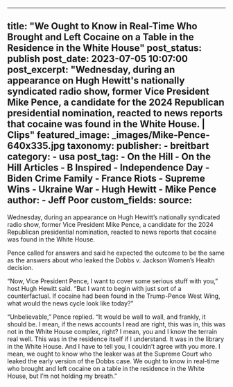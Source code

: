 
---
title: "We Ought to Know in Real-Time Who Brought and Left Cocaine on a Table in the Residence in the White House" 
post_status: publish
post_date: 2023-07-05 10:07:00 
post_excerpt: "Wednesday, during an appearance on Hugh Hewitt&#39;s nationally syndicated radio show, former Vice President Mike Pence, a candidate for the 2024 Republican presidential nomination, reacted to news reports that cocaine was found in the White House. | Clips"
featured_image: _images/Mike-Pence-640x335.jpg 
taxonomy:
    publisher:
        - breitbart
    category:
        - usa 
    post_tag:
        - On the Hill
        - On the Hill Articles
        - B Inspired
        - Independence Day
        - Biden Crime Family
        - France Riots
        - Supreme Wins
        - Ukraine War
        - Hugh Hewitt
        - Mike Pence
    author:
        - Jeff Poor
custom_fields:
    source: 
---
Wednesday, during an appearance on Hugh Hewitt’s nationally syndicated radio show, former Vice President Mike Pence, a candidate for the 2024 Republican presidential nomination, reacted to news reports that cocaine was found in the White House.

Pence called for answers and said he expected the outcome to be the same as the answers about who leaked the Dobbs v. Jackson Women’s Health decision.

“Now, Vice President Pence, I want to cover some serious stuff with you,” host Hugh Hewitt said. “But I want to begin with just sort of a counterfactual. If cocaine had been found in the Trump-Pence West Wing, what would the news cycle look like today?”

“Unbelievable,” Pence replied. “It would be wall to wall, and frankly, it should be. I mean, if the news accounts I read are right, this was in, this was not in the White House complex, right? I mean, you and I know the terrain real well. This was in the residence itself if I understand. It was in the library in the White House. And I have to tell you, I couldn’t agree with you more. I mean, we ought to know who the leaker was at the Supreme Court who leaked the early version of the Dobbs case. We ought to know in real-time who brought and left cocaine on a table in the residence in the White House, but I’m not holding my breath.” 